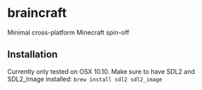 # braincraft
Minimal cross-platform Minecraft spin-off

## Installation
Currently only tested on OSX 10.10.  Make sure to have SDL2 and SDL2_Image installed: `brew install sdl2 sdl2_image`
